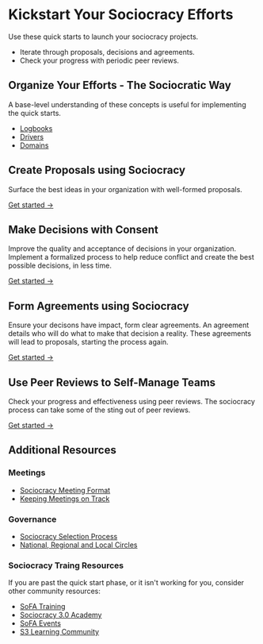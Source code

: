 # Kickstart Your Sociocracy Efforts

Use these quick starts to launch your sociocracy projects.

* Iterate through proposals, decisions and agreements.
* Check your progress with periodic peer reviews.

## Organize Your Efforts - The Sociocratic Way

A base-level understanding of these concepts is useful for implementing the quick starts. 

* [Logbooks](/quick-start/keeping-a-sociocracy-logbook/)
* [Drivers](/quick-start/defining-business-drivers/)
* [Domains](/quick-start/defining-sociocracy-domains/)


## Create Proposals using Sociocracy

Surface the best ideas in your organization with well-formed proposals.


[Get started ->](/quick-start/creating-sociocracy-proposals/)


## Make Decisions with Consent

Improve the quality and acceptance of decisions in your organization. Implement a formalized process to help reduce conflict and create the best possible decisions, in less time.

[Get started ->](/quick-start/using-sociocracy-for-decision-making/)

## Form Agreements using Sociocracy

Ensure your decisons have impact, form clear agreements. An agreement details who will do what to make that decision a reality. These agreements will lead to proposals, starting the process again.

[Get started ->](/quick-start/forming-business-agreements/)


## Use Peer Reviews to Self-Manage Teams

Check your progress and effectiveness using peer reviews. The sociocracy process can take some of the sting out of peer reviews.

[Get started ->](/quick-start/sociocracy-peer-reviews/)


## Additional Resources

### Meetings

* [Sociocracy Meeting Format](https://www.sociocracyforall.org/meeting-format/)
* [Keeping Meetings on Track](https://www.sociocracyforall.org/better-facilitation-how-not-to-side-track-a-meeting/)

### Governance

* [Sociocracy Selection Process](https://www.sociocracyforall.org/selection-process/)
* [National, Regional and Local Circles](https://www.sociocracyforall.org/national-regional-and-local-sociocracy/)

### Sociocracy Traing Resources

If you are past the quick start phase, or it isn't working for you, consider other community resources:

* [SoFA Training](https://www.sociocracyforall.org/training/)
* [Sociocracy 3.0 Academy](https://academy.sociocracy30.org/)
* [SoFA Events](https://www.sociocracyforall.org/events/)
* [S3 Learning Community](https://community.sociocracy30.org/)
